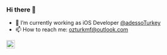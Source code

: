 ### Hi there 👋

- 🔭 I’m currently working as iOS Developer [@adessoTurkey](https://github.com/adessoTurkey)
- 📫 How to reach me: ozturkmf@outlook.com

</a>
<a href="https://www.linkedin.com/in/ozturkmf/">
  <img align="left" alt="Fatih Öztürk's LinkedIn" width="22px" src="https://raw.githubusercontent.com/peterthehan/peterthehan/master/assets/linkedin.svg" />
</a>

<!--
**mfthoztrk/mfthoztrk** is a ✨ _special_ ✨ repository because its `README.md` (this file) appears on your GitHub profile.

Here are some ideas to get you started:

- 🔭 I’m currently working on ...
- 🌱 I’m currently learning ...
- 👯 I’m looking to collaborate on ...
- 🤔 I’m looking for help with ...
- 💬 Ask me about ...
- 📫 How to reach me: ...
- 😄 Pronouns: ...
- ⚡ Fun fact: ...

📈 My GitHub Stats

<p align="center"> <img src="https://github-readme-stats.vercel.app/api?username=mfthoztrk&show_icons=true&theme=gotham" alt="mfthoztrk" />
-->
